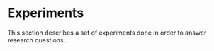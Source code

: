 Experiments
===========

This section describes a set of experiments done in order to answer research questions..
